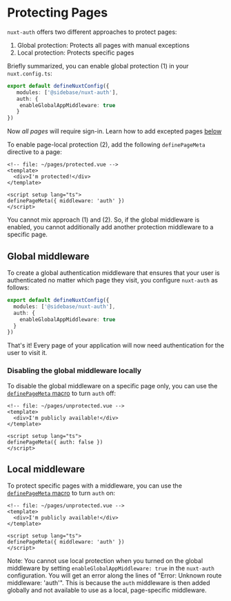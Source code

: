 # Protecting Pages

`nuxt-auth` offers two different approaches to protect pages:
1. Global protection: Protects all pages with manual exceptions
2. Local protection: Protects specific pages

Briefly summarized, you can enable global protection (1) in your `nuxt.config.ts`:
```ts
export default defineNuxtConfig({
   modules: ['@sidebase/nuxt-auth'],
   auth: {
    enableGlobalAppMiddleware: true
   }
})
```

Now *all pages* will require sign-in. Learn how to add excepted pages [below](/application-side/protecting-pages#disabling-the-global-middleware-locally)

To enable page-local protection (2), add the following `definePageMeta` directive to a page:
```vue
<!-- file: ~/pages/protected.vue -->
<template>
  <div>I'm protected!</div>
</template>

<script setup lang="ts">
definePageMeta({ middleware: 'auth' })
</script>
```

You cannot mix approach (1) and (2). So, if the global middleware is enabled, you cannot additionally add another protection middleware to a specific page.

## Global middleware

To create a global authentication middleware that ensures that your user is authenticated no matter which page they visit, you configure `nuxt-auth` as follows:
```ts
export default defineNuxtConfig({
  modules: ['@sidebase/nuxt-auth'],
  auth: {
    enableGlobalAppMiddleware: true
  }
})
```

That's it! Every page of your application will now need authentication for the user to visit it.

### Disabling the global middleware locally

To disable the global middleware on a specific page only, you can use the [`definePageMeta` macro](https://nuxt.com/docs/api/utils/define-page-meta#definepagemeta) to turn `auth` off:
```vue
<!-- file: ~/pages/unprotected.vue -->
<template>
  <div>I'm publicly available!</div>
</template>

<script setup lang="ts">
definePageMeta({ auth: false })
</script>
```

## Local middleware

To protect specific pages with a middleware, you can use the [`definePageMeta` macro](https://nuxt.com/docs/api/utils/define-page-meta#definepagemeta) to turn `auth` on:
```vue
<!-- file: ~/pages/unprotected.vue -->
<template>
  <div>I'm publicly available!</div>
</template>

<script setup lang="ts">
definePageMeta({ middleware: 'auth' })
</script>
```

Note: You cannot use local protection when you turned on the global middleware by setting `enableGlobalAppMiddleware: true` in the `nuxt-auth` configuration. You will get an error along the lines of "Error: Unknown route middleware: 'auth'". This is because the `auth` middleware is then added globally and not available to use as a local, page-specific middleware.
